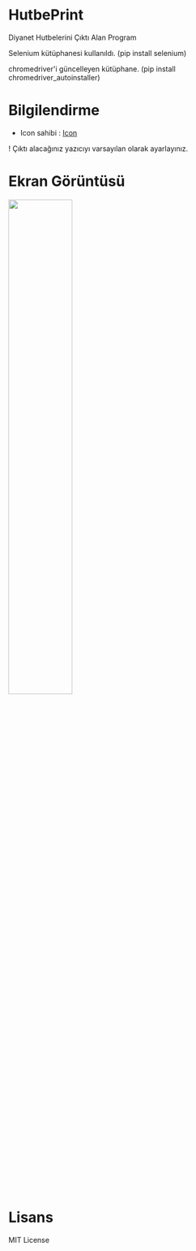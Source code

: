 # HutbePrint
Diyanet Hutbelerini Çıktı Alan Program

Selenium kütüphanesi kullanıldı. (pip install selenium)

chromedriver'i güncelleyen kütüphane. (pip install chromedriver_autoinstaller)

# Bilgilendirme

- Icon sahibi : [Icon](https://www.flaticon.com/free-icon/printer_839184?term=printer&page=1&position=11&page=1&position=11&related_id=839184&origin=tag)

! Çıktı alacağınız yazıcıyı varsayılan olarak ayarlayınız.

# Ekran Görüntüsü

<img width="50%" src="https://user-images.githubusercontent.com/49123562/123829681-5478c280-d90b-11eb-8491-1aa06e547135.png">

# Lisans

MIT License
